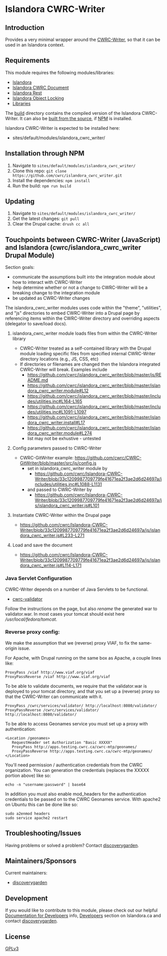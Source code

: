 # Islandora CWRC-Writer 

## Introduction

Provides a very minimal wrapper around the [CWRC-Writer](https://github.com/cwrc/CWRC-WriterBase), so that it can be used in an Islandora context.

## Requirements

This module requires the following modules/libraries:

* [Islandora](https://github.com/Islandora/islandora)
* [Islandora CWRC Document](https://github.com/cwrc/islandora_cwrc_document)
* [Islandora Rest](https://github.com/discoverygarden/islandora_rest)
* [Islandora Object Locking](https://github.com/discoverygarden/islandora_object_lock)
* [Libraries](https://www.drupal.org/project/libraries)

The [build](https://github.com/cwrc/Islandora-CWRC-Writer/tree/master/build) directory contains the compiled version of the Islandora CWRC-Writer. It can also be [built from the source](https://github.com/cwrc/Islandora-CWRC-Writer/blob/master/package.json#L21), if [NPM](https://github.com/npm/cli) is installed.

Islandora CWRC-Writer is expected to be installed here:

* sites/default/modules/islandora_cwrc_writer/

## Installation through NPM

1. Navigate to `sites/default/modules/islandora_cwrc_writer/`
2. Clone this repo: `git clone https://github.com/cwrc/islandora_cwrc_writer.git`
3. Install the dependencies: `npm install`
4. Run the build: `npm run build`

## Updating

1. Navigate to `sites/default/modules/islandora_cwrc_writer/`
2. Get the latest changes: `git pull`
3. Clear the Drupal cache: `drush cc all`

## Touchpoints between CWRC-Writer (JavaScript) and Islandora (cwrc/islandora_cwrc_writer Drupal Module)

Section goals: 
* communicate the assumptions built into the integration module about how to interact with CWRC-Writer
* help determine whether or not a change to CWRC-Writer will be a breaking change to the integration module
* be updated as CWRC-Writer changes

The islandora_cwrc_writer modules uses code within the "theme", "utilities", and "js" directories to embed CWRC-Writer into a Drupal page by referencing items within the CWRC-Writer directory and overriding aspects (delegator to save/load docs).

1. islandora_cwrc_writer module loads files from within the CWRC-Writer library
    * CWRC-Writer treated as a self-contained library with the Drupal module loading specific files from specified internal CWRC-Writer directory locations (e.g., JS, CSS, etc)
    * If directories or filenames are changed then the Islandora integrated CWRC-Writer will break. Examples include
      * https://github.com/cwrc/islandora_cwrc_writer/blob/master/js/README.md
      * https://github.com/cwrc/islandora_cwrc_writer/blob/master/islandora_cwrc_writer.module#L12
      * https://github.com/cwrc/islandora_cwrc_writer/blob/master/includes/utilities.inc#L164-L165
      * https://github.com/cwrc/islandora_cwrc_writer/blob/master/includes/utilities.inc#L1091-L1097
      * https://github.com/cwrc/islandora_cwrc_writer/blob/master/islandora_cwrc_writer.install#L17
      * https://github.com/cwrc/islandora_cwrc_writer/blob/master/islandora_cwrc_writer.module#L274
      * list may not be exhustive - untested
    
2. Config parameters passed to CWRC-Writer
    * CWRC-GitWriter example: https://github.com/cwrc/CWRC-GitWriter/blob/master/src/js/config.js
      * set in islandora_cwrc_writer module by
        * https://github.com/cwrc/Islandora-CWRC-Writer/blob/33c1209987709779fe41671ea2f3ae2d6d24697a/includes/utilities.inc#L1088-L1131
      * and passed to CWRC-Writer by
        * https://github.com/cwrc/Islandora-CWRC-Writer/blob/33c1209987709779fe41671ea2f3ae2d6d24697a/js/islandora_cwrc_writer.js#L101

3. Instantiate CWRC-Writer within the Drupal page
    * https://github.com/cwrc/Islandora-CWRC-Writer/blob/33c1209987709779fe41671ea2f3ae2d6d24697a/js/islandora_cwrc_writer.js#L233-L271
    
4. Load and save the document
    * https://github.com/cwrc/Islandora-CWRC-Writer/blob/33c1209987709779fe41671ea2f3ae2d6d24697a/js/islandora_cwrc_writer.js#L114-L171

### Java Servlet Configuration

CWRC-Writer depends on a number of Java Servlets to be functional.

* [cwrc-validator](https://github.com/cwrc/cwrc-validator)

Follow the instructions on the page, but also *rename* the generated war to
validator.war. In most cases your tomcat should exist here
_/usr/local/fedora/tomcat_.

### Reverse proxy config:

We make the assumption that we (reverse) proxy VIAF, to fix the same-origin
issue.

For Apache, with Drupal running on the same box as Apache, a couple lines like:

```
ProxyPass /viaf http://www.viaf.org/viaf
ProxyPassReverse /viaf http://www.viaf.org/viaf
```

To be able to validate documents, we require that the validator.war is deployed
to your tomcat directory, and that you set up a (reverse) proxy so that the
CWRC-Writer can communicate with it.

```
ProxyPass /cwrc/services/validator/ http://localhost:8080/validator/
ProxyPassReverse /cwrc/services/validator/ http://localhost:8080/validator/
```

To be able to access Geonames service you must set up a proxy with 
authentication: 

```
<Location /geonames>
   RequestHeader set Authorization "Basic XXXXX"
   ProxyPass http://apps.testing.cwrc.ca/cwrc-mtp/geonames/
   ProxyPassReverse http://apps.testing.cwrc.ca/cwrc-mtp/geonames/
</Location>
```

You'll need permission / authentication credentials from the 
CWRC organization. You can generation the credentials (replaces the XXXXX 
portion above) like so:

```
echo -n "username:password" | base64
```

In addition you must also enable mod_headers for the authentication 
credentials to be passed on to the CWRC Geonames service. With apache2 on 
Ubuntu this can be done like so:

```
sudo a2enmod headers
sudo service apache2 restart
```

## Troubleshooting/Issues

Having problems or solved a problem? Contact [discoverygarden](http://support.discoverygarden.ca).

## Maintainers/Sponsors

Current maintainers:

* [discoverygarden](http://wwww.discoverygarden.ca)

## Development

If you would like to contribute to this module, please check out our helpful
[Documentation for Developers](https://github.com/Islandora/islandora/wiki#wiki-documentation-for-developers)
info, [Developers](http://islandora.ca/developers) section on Islandora.ca and
contact [discoverygarden](http://support.discoverygarden.ca).

## License

[GPLv3](http://www.gnu.org/licenses/gpl-3.0.txt)

